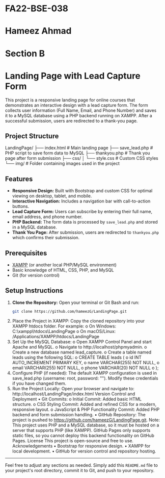 # FA22-BSE-038
# Hameez Ahmad
# Section B
# Landing Page with Lead Capture Form

This project is a responsive landing page for online courses that demonstrates an interactive design with a lead capture form. The form collects user information (Full Name, Email, and Phone Number) and saves it to a MySQL database using a PHP backend running on XAMPP. After a successful submission, users are redirected to a thank-you page.

## Project Structure

LandingPage/ ├── index.html # Main landing page ├── save_lead.php # PHP script to save form data to MySQL ├── thankyou.php # Thank you page after form submission ├── css/ │ └── style.css # Custom CSS styles └── img/ # Folder containing images used in the project

## Features

- **Responsive Design:** Built with Bootstrap and custom CSS for optimal viewing on desktop, tablet, and mobile.
- **Interactive Navigation:** Includes a navigation bar with call-to-action buttons.
- **Lead Capture Form:** Users can subscribe by entering their full name, email address, and phone number.
- **PHP Backend:** The form data is processed by `save_lead.php` and stored in a MySQL database.
- **Thank You Page:** After submission, users are redirected to `thankyou.php` which confirms their submission.

## Prerequisites

- [XAMPP](https://www.apachefriends.org/download.html) (or another local PHP/MySQL environment)
- Basic knowledge of HTML, CSS, PHP, and MySQL
- Git (for version control)

## Setup Instructions

1. **Clone the Repository:**
   Open your terminal or Git Bash and run:
   ```sh
   git clone https://github.com/hameezG/LandingPage.git
2.	Place the Project in XAMPP: Copy the cloned repository into your XAMPP htdocs folder. For example: 
o	On Windows: C:\xampp\htdocs\LandingPage
o	On macOS/Linux: /Applications/XAMPP/htdocs/LandingPage
3.	Set Up the MySQL Database: 
o	Open XAMPP Control Panel and start Apache and MySQL.
o	Navigate to http://localhost/phpmyadmin.
o	Create a new database named lead_capture.
o	Create a table named leads using the following SQL: 
o	CREATE TABLE leads (
o	    id INT AUTO_INCREMENT PRIMARY KEY,
o	    name VARCHAR(255) NOT NULL,
o	    email VARCHAR(255) NOT NULL,
o	    phone VARCHAR(20) NOT NULL
o	);
4.	Configure PHP (if needed): The default XAMPP configuration is used in save_lead.php (username: root, password: ""). Modify these credentials if you have changed them.
5.	Run the Project Locally: Open your browser and navigate to: http://localhost/LandingPage/index.html
Version Control and Deployment
•	Git Commits: 
o	Initial Commit: Added basic HTML structure.
o	CSS Styling Commit: Added and refined CSS for a modern, responsive layout.
o	JavaScript & PHP Functionality Commit: Added PHP backend and form submission handling.
•	GitHub Repository:
The project is pushed to https://github.com/hameezG/LandingPage.git.
Note: This project uses PHP and a MySQL database, so it must be hosted on a server that supports PHP (like XAMPP). GitHub Pages only supports static files, so you cannot deploy this backend functionality on GitHub Pages.
License
This project is open-source and free to use.
Acknowledgements
•	Bootstrap for responsive design.
•	XAMPP for local development.
•	GitHub for version control and repository hosting.

---

Feel free to adjust any sections as needed. Simply add this `README.md` file to your project's root directory, commit it to Git, and push to your repository.


